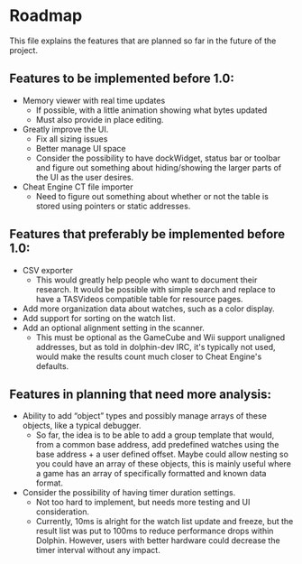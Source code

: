 # Roadmap

This file explains the features that are planned so far in the future of the project.


## Features to be implemented before 1.0:

* Memory viewer with real time updates
	* If possible, with a little animation showing what bytes updated
	* Must also provide in place editing.
* Greatly improve the UI.
	* Fix all sizing issues
	* Better manage UI space
	* Consider the possibility to have dockWidget, status bar or toolbar and figure out something about hiding/showing the larger parts of the UI as the user desires.
* Cheat Engine CT file importer
	* Need to figure out something about whether or not the table is stored using pointers or static addresses.


## Features that preferably be implemented before 1.0:

* CSV exporter
	* This would greatly help people who want to document their research. It would be possible with simple search and replace to have a TASVideos compatible table for resource pages.
* Add more organization data about watches, such as a color display.
* Add support for sorting on the watch list.
* Add an optional alignment setting in the scanner.
	* This must be optional as the GameCube and Wii support unaligned addresses, but as told in dolphin-dev IRC, it's typically not used, would make the results count much closer to Cheat Engine's defaults.


## Features in planning that need more analysis:

* Ability to add “object” types and possibly manage arrays of these objects, like a typical debugger.
	* So far, the idea is to be able to add a group template that would, from a common base address, add predefined watches using the base address + a user defined offset.  Maybe could allow nesting so you could have an array of these objects, this is mainly useful where a game has an array of specifically formatted and known data format.
* Consider the possibility of having timer duration settings.
	* Not too hard to implement, but needs more testing and UI consideration.
	* Currently, 10ms is alright for the watch list update and freeze, but the result list was put to 100ms to reduce performance drops within Dolphin. However, users with better hardware could decrease the timer interval without any impact.
